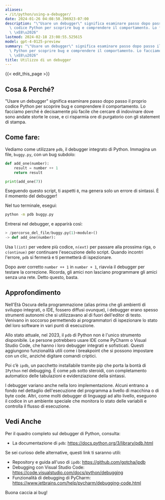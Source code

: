 ```yaml
---
aliases:
- /it/python/using-a-debugger/
date: 2024-01-26 04:08:50.396923-07:00
description: "\"Usare un debugger\" significa esaminare passo dopo passo il proprio\
  \ codice Python per scoprire bug e comprendere il comportamento. Lo facciamo perch\xE9\
  \ \xE8\u2026"
lastmod: 2024-02-18 23:08:55.525615
model: gpt-4-0125-preview
summary: "\"Usare un debugger\" significa esaminare passo dopo passo il proprio codice\
  \ Python per scoprire bug e comprendere il comportamento. Lo facciamo perch\xE9\
  \ \xE8\u2026"
title: Utilizzo di un debugger
---
```


{{< edit_this_page >}}

## Cosa & Perché?
"Usare un debugger" significa esaminare passo dopo passo il proprio codice Python per scoprire bug e comprendere il comportamento. Lo facciamo perché è decisamente più facile che cercare di indovinare dove sono andate storte le cose, e ci risparmia ore di purgatorio con gli statement di stampa.

## Come fare:
Vediamo come utilizzare `pdb`, il debugger integrato di Python. Immagina un file, `buggy.py`, con un bug subdolo:

```Python
def add_one(number):
    result = number ++ 1
    return result

print(add_one(7))
```

Eseguendo questo script, ti aspetti `8`, ma genera solo un errore di sintassi. È il momento del debugger!

Nel tuo terminale, esegui:
```bash
python -m pdb buggy.py
```

Entrerai nel debugger, e apparirà così:
```Python
> /percorso_del_file/buggy.py(1)<module>()
-> def add_one(number):
```

Usa `l(ist)` per vedere più codice, `n(ext)` per passare alla prossima riga, o `c(ontinue)` per continuare l'esecuzione dello script. Quando incontri l'errore, `pdb` si fermerà e ti permetterà di ispezionare.

Dopo aver corretto `number ++ 1` in `number + 1`, riavvia il debugger per testare la correzione.
Ricorda, gli amici non lasciano programmare gli amici senza una rete. Detto questo, basta.

## Approfondimento
Nell'Età Oscura della programmazione (alias prima che gli ambienti di sviluppo integrati, o IDE, fossero diffusi ovunque), i debugger erano spesso strumenti autonomi che si utilizzavano al di fuori dell'editor di testo. Venivano in soccorso permettendo ai programmatori di ispezionare lo stato del loro software in vari punti di esecuzione.

Allo stato attuale, nel 2023, il `pdb` di Python non è l'unico strumento disponibile. Le persone potrebbero usare IDE come PyCharm o Visual Studio Code, che hanno i loro debugger integrati e sofisticati. Questi aggiungono funzionalità utili come i breakpoint che si possono impostare con un clic, anziché digitare comandi criptici.

Poi c’è `ipdb`, un pacchetto installabile tramite pip che porta la bontà di `IPython` nel debugging. È come `pdb` sotto steroidi, con completamento automatico delle tabulazioni e evidenziazione della sintassi.

I debugger variano anche nella loro implementazione. Alcuni entrano a fondo nel dettaglio dell'esecuzione del programma a livello di macchina o di byte code. Altri, come molti debugger di linguaggi ad alto livello, eseguono il codice in un ambiente speciale che monitora lo stato delle variabili e controlla il flusso di esecuzione.

## Vedi Anche
Per il quadro completo sul debugger di Python, consulta:
- La documentazione di `pdb`: https://docs.python.org/3/library/pdb.html

Se sei curioso delle alternative, questi link ti saranno utili:
- Repository e guida all'uso di `ipdb`: https://github.com/gotcha/ipdb
- Debugging con Visual Studio Code: https://code.visualstudio.com/docs/python/debugging
- Funzionalità di debugging di PyCharm: https://www.jetbrains.com/help/pycharm/debugging-code.html

Buona caccia ai bug!
